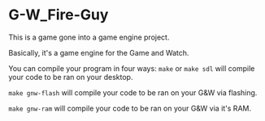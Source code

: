 # G-W_Fire-Guy

This is a game gone into a game engine project.

Basically, it's a game engine for the Game and Watch.

You can compile your program in four ways:
```make``` or ```make sdl``` will compile your code to be ran on your desktop.

```make gnw-flash``` will compile your code to be ran on your G&W via flashing.

```make gnw-ram``` will compile your code to be ran on your G&W via it's RAM.

